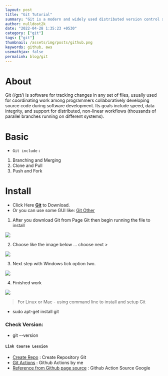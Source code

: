 ```yaml
---
layout: post
title: "Git Tutorial"
summary: "Git is a modern and widely used distributed version control system in the world. It is developed to manage projects with high speed and efficiency."
author: nulldoot2k
date: "2022-04-28 1:35:23 +0530"
category: ["git"]
tags: ["git"]
thumbnail: /assets/img/posts/github.png
keywords: github, aws
usemathjax: false
permalink: blog/git
---
```


# About

Git (/ɡɪt/) is software for tracking changes in any set of files, usually used for coordinating work among programmers collaboratively developing source code during software development. Its goals include speed, data integrity, and support for distributed, non-linear workflows (thousands of parallel branches running on different systems).

# Basic 

- `Git include` **:**

1. Branching and Merging
2. Clone and Pull
3. Push and Fork

# Install 
- Click Here **[Git](https://git-scm.com/downloads)** to Download.
- Or you can use some GUI like: [Git Other](https://git-scm.com/download/gui/windows) 

1. After you download Git from Page Git then begin running the file to install 
<img src="https://0x0.st/ojXJ.png" class="img-01" />

2. Choose like the image below ... choose next >
<img src="https://0x0.st/ojXv.png" class="img-01" />

3. Next step with Windows tick option two. <br>
<img src="https://0x0.st/ojXw.png" class="img-01" />

4. Finished work <br>
<img src="https://0x0.st/ojX3.png" class="img-01" />

> For Linux or Mac - using command line to install and setup Git
   - sudo apt-get install git

### Check Version: 
   + git --version

#### **`Link Course Lession`**

- [Create Repo](/blog/git/git-create-repository) : Create Repository Git
- [Git Actions](/blog/git/git-actions) : Github Actions by me
- [Reference from Github page source](https://docs.github.com/en/actions/learn-github-actions/understanding-github-actions) : Github Action Source Google

<style>
    .img-01 {
        max-width: 100%;
        width: auto;
    }
</style>